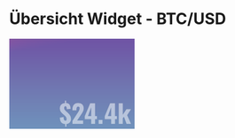 # Übersicht Widget - BTC/USD

![Screenshot](https://github.com/tribeiros/ubersicht-btc-usd/blob/main/screenshot.png)
